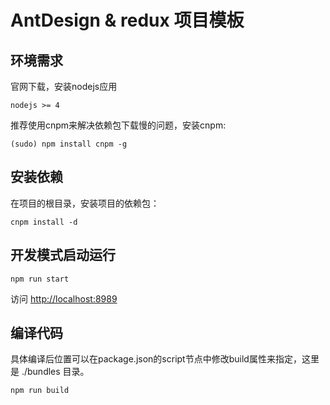 # AntDesign & redux 项目模板

## 环境需求
官网下载，安装nodejs应用
```shell
nodejs >= 4
```
推荐使用cnpm来解决依赖包下载慢的问题，安装cnpm:
```shell
(sudo) npm install cnpm -g
```

## 安装依赖
在项目的根目录，安装项目的依赖包：
```shell
cnpm install -d
```

## 开发模式启动运行
```shell
npm run start
```
访问 [http://localhost:8989](http://localhost:8989)

## 编译代码
具体编译后位置可以在package.json的script节点中修改build属性来指定，这里是 ./bundles 目录。
```shell
npm run build
```
